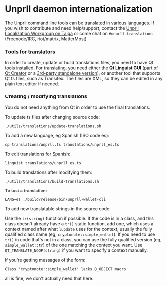 Unprll daemon internationalization
==================================

The Unprll command line tools can be translated in various languages. If you wish to contribute and need help/support, contact the [Unprll Localization Workgroup on Taiga](https://taiga.getunprll.org/project/erciccione-unprll-localization/) or come chat on `#unprll-translations` (Freenode/IRC, riot/matrix, MatterMost)

### Tools for translators

In order to create, update or build translations files, you need to have Qt tools installed. For translating, you need either the **Qt Linguist GUI** ([part of Qt Creator](https://www.qt.io/download) or a [3rd-party standalone version](https://github.com/lelegard/qtlinguist-installers/releases)), or another tool that supports Qt ts files, such as Transifex.  The files are XML, so they can be edited in any plain text editor if needed.

### Creating / modifying translations

You do not need anything from Qt in order to use the final translations.

To update ts files after changing source code:

    ./utils/translations/update-translations.sh

To add a new language, eg Spanish (ISO code es):

    cp translations/unprll.ts translations/unprll_es.ts

To edit translations for Spanish:

    linguist translations/unprll_es.ts

To build translations after modifying them:

    ./utils/translations/build-translations.sh

To test a translation:

    LANG=es ./build/release/bin/unprll-wallet-cli

To add new translatable strings in the source code:

Use the `tr(string)` function if possible. If the code is in a class, and this class doesn't already have a `tr()` static function, add one, which uses a context named after what `lupdate` uses for the context, usually the fully qualified class name (eg, `cryptonote::simple_wallet`).  If you need to use `tr()` in code that's not in a class, you can use the fully qualified version (eg, `simple_wallet::tr`) of the one matching the context you want. Use `QT_TRANSLATE_NOOP(string)` if you want to specify a context manually.

If you're getting messages of the form:

    Class 'cryptonote::simple_wallet' lacks Q_OBJECT macro

all is fine, we don't actually need that here.
